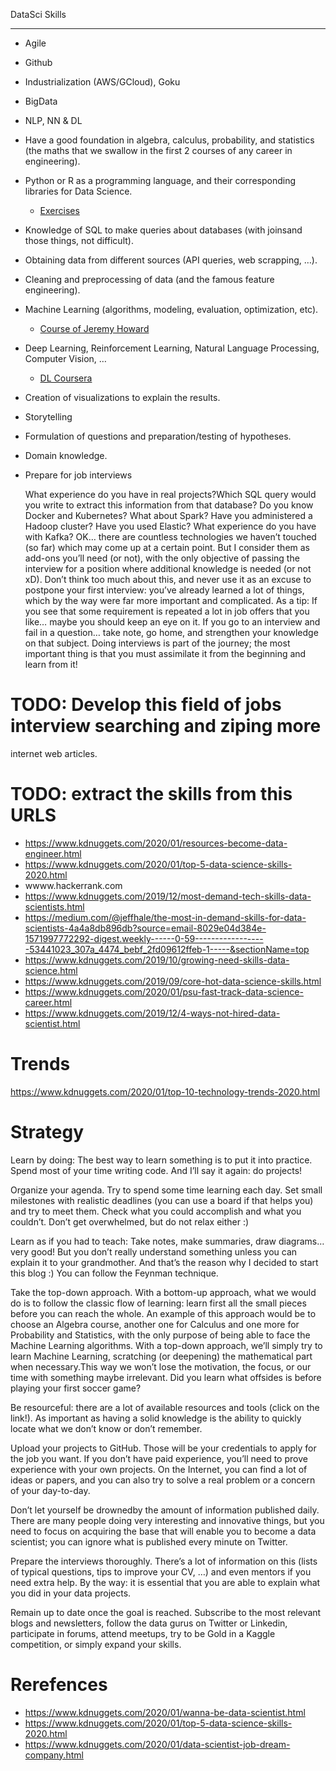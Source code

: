DataSci Skills
******************

* Agile
* Github
* Industrialization (AWS/GCloud), Goku
* BigData
* NLP, NN & DL

* Have a good foundation in algebra, calculus, probability, and statistics (the maths that we swallow in the first 2 courses of any career in engineering).
* Python or R as a programming language, and their corresponding libraries for Data Science.
	- [Exercises](https://www.hackerrank.com/domains/tutorials/30-days-of-code)

* Knowledge of SQL to make queries about databases (with joinsand those things, not difficult).
* Obtaining data from different sources (API queries, web scrapping, …).
* Cleaning and preprocessing of data (and the famous feature engineering).
* Machine Learning (algorithms, modeling, evaluation, optimization, etc).

	- [Course of Jeremy Howard](https://twitter.com/jeremyphoward)

* Deep Learning, Reinforcement Learning, Natural Language Processing, Computer Vision, …

	- [DL Coursera](https://www.coursera.org/specializations/deep-learning)

* Creation of visualizations to explain the results.
* Storytelling
* Formulation of questions and preparation/testing of hypotheses.
* Domain knowledge.
* Prepare for job interviews

	What experience do you have in real projects?Which SQL query would
    you write to extract this information from that database? Do you
    know Docker and Kubernetes? What about Spark? Have you administered
    a Hadoop cluster? Have you used Elastic? What experience do you
    have with Kafka? OK… there are countless technologies we haven’t
    touched (so far) which may come up at a certain point. But I
    consider them as add-ons you’ll need (or not), with the only
    objective of passing the interview for a position where additional
    knowledge is needed (or not xD). Don’t think too much about this,
    and never use it as an excuse to postpone your first interview:
    you’ve already learned a lot of things, which by the way were far
    more important and complicated. As a tip: If you see that some
    requirement is repeated a lot in job offers that you like… maybe
    you should keep an eye on it. If you go to an interview and fail in
    a question… take note, go home, and strengthen your knowledge on
    that subject. Doing interviews is part of the journey; the most
    important thing is that you must assimilate it from the beginning
    and learn from it!

# TODO: Develop this field of jobs interview searching and ziping more
internet web articles.

# TODO: extract the skills from this URLS

* https://www.kdnuggets.com/2020/01/resources-become-data-engineer.html
* https://www.kdnuggets.com/2020/01/top-5-data-science-skills-2020.html
* wwww.hackerrank.com
* https://www.kdnuggets.com/2019/12/most-demand-tech-skills-data-scientists.html
* https://medium.com/@jeffhale/the-most-in-demand-skills-for-data-scientists-4a4a8db896db?source=email-8029e04d384e-1571997772292-digest.weekly------0-59------------------53441023_307a_4474_bebf_2fd09612ffeb-1-----&sectionName=top
* https://www.kdnuggets.com/2019/10/growing-need-skills-data-science.html
* https://www.kdnuggets.com/2019/09/core-hot-data-science-skills.html
* https://www.kdnuggets.com/2020/01/psu-fast-track-data-science-career.html
* https://www.kdnuggets.com/2019/12/4-ways-not-hired-data-scientist.html

Trends
==========

https://www.kdnuggets.com/2020/01/top-10-technology-trends-2020.html

Strategy
==========

Learn by doing: The best way to learn something is to put it into practice. Spend most of your time writing code. And I’ll say it again: do projects!

Organize your agenda. Try to spend some time learning each day. Set small milestones with realistic deadlines (you can use a board if that helps you) and try to meet them. Check what you could accomplish and what you couldn’t. Don’t get overwhelmed, but do not relax either :)

Learn as if you had to teach: Take notes, make summaries, draw diagrams… very good! But you don’t really understand something unless you can explain it to your grandmother. And that’s the reason why I decided to start this blog :) You can follow the Feynman technique.

Take the top-down approach. With a bottom-up approach, what we would do is to follow the classic flow of learning: learn first all the small pieces before you can reach the whole. An example of this approach would be to choose an Algebra course, another one for Calculus and one more for Probability and Statistics, with the only purpose of being able to face the Machine Learning algorithms. With a top-down approach, we’ll simply try to learn Machine Learning, scratching (or deepening) the mathematical part when necessary.This way we won’t lose the motivation, the focus, or our time with something maybe irrelevant. Did you learn what offsides is before playing your first soccer game?

Be resourceful: there are a lot of available resources and tools (click on the link!). As important as having a solid knowledge is the ability to quickly locate what we don’t know or don’t remember.

Upload your projects to GitHub. Those will be your credentials to apply for the job you want. If you don’t have paid experience, you’ll need to prove experience with your own projects. On the Internet, you can find a lot of ideas or papers, and you can also try to solve a real problem or a concern of your day-to-day.

Don’t let yourself be drownedby the amount of information published daily. There are many people doing very interesting and innovative things, but you need to focus on acquiring the base that will enable you to become a data scientist; you can ignore what is published every minute on Twitter.

Prepare the interviews thoroughly. There’s a lot of information on this (lists of typical questions, tips to improve your CV, …) and even mentors if you need extra help. By the way: it is essential that you are able to explain what you did in your data projects.

Remain up to date once the goal is reached. Subscribe to the most relevant blogs and newsletters, follow the data gurus on Twitter or Linkedin, participate in forums, attend meetups, try to be Gold in a Kaggle competition, or simply expand your skills.

Rerefences
===========

* https://www.kdnuggets.com/2020/01/wanna-be-data-scientist.html
* https://www.kdnuggets.com/2020/01/top-5-data-science-skills-2020.html
* https://www.kdnuggets.com/2020/01/data-scientist-job-dream-company.html

